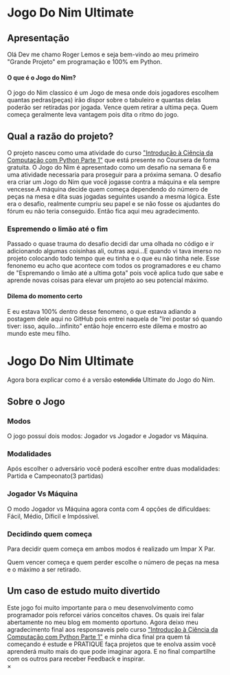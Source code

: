 # Jogo Do Nim Ultimate

<H2> Apresentação</H2>

Olá Dev me chamo Roger Lemos e seja bem-vindo ao meu primeiro "Grande Projeto" em programação e 100% em Python.

<h4>O que é o Jogo do Nim?</h4>

O jogo do Nim classico é um Jogo de mesa onde dois jogadores escolhem quantas pedras(peças) irão dispor sobre o tabuleiro e quantas delas poderão ser retiradas por jogada.
Vence quem retirar a ultima peça.
Quem começa geralmente leva vantagem pois dita o ritmo do jogo.

<h2>Qual a razão do projeto?</h2>
 
 O projeto nasceu como uma atividade do  curso <a href="https://www.coursera.org/learn/ciencia-computacao-python-conceitos">"Introdução à Ciência da Computação com Python Parte 1"</a> 
 que está presente no Coursera de forma gratuita. O Jogo do Nim é apresentado como um desafio na semana 6 e uma atividade necessaria para proseguir para a próxima semana. O desafio era criar 
 um Jogo do Nim que você jogasse contra a máquina e  ela sempre vencesse.A máquina decide quem começa dependendo do número de peças na mesa e dita suas jogadas seguintes usando a mesma lógica.
 Este era o desafio, realmente cumpriu seu papel e se não fosse os ajudantes do fórum eu não teria conseguido. Então fica aqui meu agradecimento.
 
 <h3>Espremendo o limão até o fim</h3>

Passado o quase trauma do desafio decidi dar uma olhada no código e ir adicionando algumas coisinhas ali, outras aqui...E quando vi tava imerso no projeto colocando todo tempo que eu tinha e o que eu não tinha nele.
Esse fenonemo eu acho que acontece com todos os programadores e eu chamo de "Espremando o limão até a ultima gota" pois você aplica tudo que sabe e aprende novas coisas para elevar um projeto ao seu potencial máximo.
<h4>Dilema do momento certo</h4>
E eu estava 100% dentro desse fenomeno, o que estava adiando a postagem dele aqui no GitHub pois entrei naquela de "Irei postar só quando tiver: isso, aquilo...infinito" então hoje encerro este dilema e mostro ao mundo 
este meu filho.

<H1> Jogo Do Nim Ultimate</h1>
Agora bora explicar como é a versão <strike>estendida</strike> Ultimate do Jogo do Nim.

<h2> Sobre o Jogo </H2>

<h3>Modos</h3>

O jogo possuí dois modos: Jogador vs Jogador e Jogador vs Máquina.

<h3> Modalidades </h3>

Após escolher o adversário você poderá escolher entre duas modalidades: Partida e Campeonato(3 partidas)

<h3> Jogador Vs Máquina</h3>

O modo Jogador vs Máquina agora conta com 4 opções de dificuldaes: Fácil, Médio, Díficil e Impóssivel.

<h3> Decidindo quem começa </h3>

Para decidir quem começa em ambos modos é realizado um Impar X Par. 

Quem vencer começa e quem perder escolhe o número de peças na mesa e o máximo a ser retirado.

<H2>Um caso de estudo muito divertido </h2>
Este jogo foi muito importante para o meu desenvolvimento como programador pois reforcei vários conceitos chaves. Os quais irei falar abertamente no meu blog em momento oportuno. Agora deixo meu agradecimento final aos responsaveis 
pelo curso <a href="https://www.coursera.org/learn/ciencia-computacao-python-conceitos">"Introdução à Ciência da Computação com Python Parte 1"</a> e minha dica final pra quem tá começando é estude e PRATIQUE faça projetos que te enolva assim você aprenderá muito mais do que pode imaginar agora.
E no final compartilhe com os outros para receber Feedback e inspirar.

<!-- The grid: four columns -->
<div class="row">
  <div class="column">
    <img src="img_nature.jpg" alt="" onclick="myFunction(this);">
  </div>
  <div class="column">
    <img src="img_snow.jpg" alt="" onclick="myFunction(this);">
  </div>
  <div class="column">
    <img src="img_mountains.jpg" alt="" onclick="myFunction(this);">
  </div>
  <div class="column">
    <img src="img_lights.jpg" alt="" onclick="myFunction(this);">
  </div>
</div>

<!-- The expanding image container -->
<div class="container">
  <!-- Close the image -->
  <span onclick="this.parentElement.style.display='none'" class="closebtn">&times;</span>

  <!-- Expanded image -->
  <img id="expandedImg" style="width:100%">

  <!-- Image text -->
  <div id="imgtext"></div>
</div>


 
